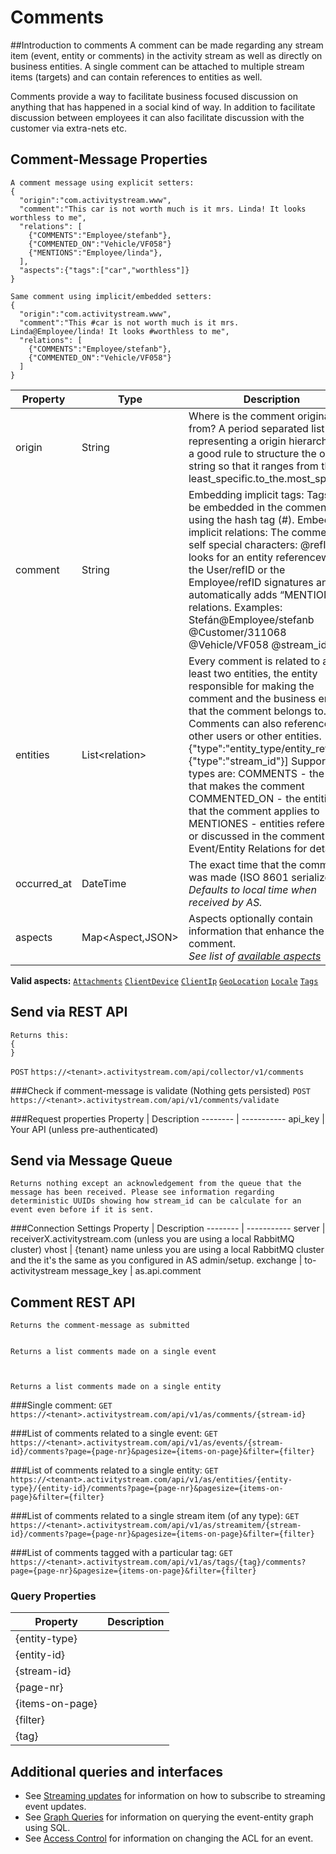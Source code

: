 # Comments
##Introduction to comments
A comment can be made regarding any stream item (event, entity or comments) in the activity stream as well as directly on business entities. A single comment can be attached to multiple stream items (targets) and can contain references to entities as well.

Comments provide a way to facilitate business focused discussion on anything that has happened in a social kind of way. In addition to facilitate discussion between employees it can also facilitate discussion with the customer via extra-nets etc.

## Comment-Message Properties
```shell
A comment message using explicit setters:
{
  "origin":"com.activitystream.www",
  "comment":"This car is not worth much is it mrs. Linda! It looks worthless to me", 
  "relations": [
    {"COMMENTS":"Employee/stefanb"}, 
    {"COMMENTED_ON":"Vehicle/VF058"}
    {"MENTIONS":"Employee/linda"}, 
  ],
  "aspects":{"tags":["car","worthless"]}
}

Same comment using implicit/embedded setters: 
{
  "origin":"com.activitystream.www",
  "comment":"This #car is not worth much is it mrs. Linda@Employee/linda! It looks #worthless to me", 
  "relations": [
    {"COMMENTS":"Employee/stefanb"},
    {"COMMENTED_ON":"Vehicle/VF058"}
  ]
}
```

Property | Type | Description
-------- | ---- | -----------
origin | String | Where is the comment originated from? A period separated list representing a origin hierarchy. It’s a good rule to structure the origin string so that it ranges from the least_specific.to_the.most_specific.
comment | String | Embedding implicit tags: Tags can be embedded in the comment using the hash tag (#). Embedding implicit relations: The comment it self special characters: @refID looks for an entity referencewith the User/refID or the Employee/refID signatures and automatically adds  “MENTIONES” relations. Examples: Stefán@Employee/stefanb @Customer/311068 @Vehicle/VF058 @stream_id
entities | List\<relation\> | Every comment is related to at least two entities, the entity responsible for making the comment and the business entity that the comment belongs to. Comments can also reference other users or other entities. [ {"type":"entity_type/entity_ref"},   {"type":"stream_id"}] Supported types are: COMMENTS 		- the entity that makes the comment COMMENTED_ON 	- the entities that the comment applies to MENTIONES		- entities referenced or discussed in the comment See Event/Entity Relations for details.
occurred_at| DateTime | The exact time that the comment was made (ISO 8601 serialized).</br>*Defaults to local time when received by AS.*
aspects| Map\<Aspect,JSON\>| Aspects optionally contain information that enhance the comment.</br>*See list of [available aspects](#aspects)*

**Valid aspects:** [`Attachments`]() [`ClientDevice`]() [`ClientIp`]() [`GeoLocation`]() [`Locale`]() [`Tags`]()  

## Send via REST API
```shell
Returns this:
{
}
```
`POST` `https://<tenant>.activitystream.com/api/collector/v1/comments`

###Check if comment-message is validate (Nothing gets persisted)
`POST` `https://<tenant>.activitystream.com/api/v1/comments/validate`

###Request properties
Property | Description
-------- | -----------
api_key  | Your API (unless pre-authenticated)
   
## Send via Message Queue
```shell
Returns nothing except an acknowledgement from the queue that the message has been received. Please see information regarding deterministic UUIDs showing how stream_id can be calculate for an event even before if it is sent.   
```
###Connection Settings
Property | Description
-------- | -----------
server | receiverX.activitystream.com (unless you are using a local RabbitMQ cluster)
vhost | {tenant} name unless you are using a local RabbitMQ cluster and the it's the same as you configured in AS admin/setup.
exchange | to-activitystream
message_key | as.api.comment

## Comment REST API
```shell
Returns the comment-message as submitted


Returns a list comments made on a single event



Returns a list comments made on a single entity
```

###Single comment:
`GET` `https://<tenant>.activitystream.com/api/v1/as/comments/{stream-id}`

###List of comments related to a single event:
`GET` `https://<tenant>.activitystream.com/api/v1/as/events/{stream-id}/comments?page={page-nr}&pagesize={items-on-page}&filter={filter}` 

###List of comments related to a single entity:
`GET` `https://<tenant>.activitystream.com/api/v1/as/entities/{entity-type}/{entity-id}/comments?page={page-nr}&pagesize={items-on-page}&filter={filter}` 

###List of comments related to a single stream item (of any type):
`GET` `https://<tenant>.activitystream.com/api/v1/as/streamitem/{stream-id}/comments?page={page-nr}&pagesize={items-on-page}&filter={filter}` 

###List of comments tagged with a particular tag:
`GET` `https://<tenant>.activitystream.com/api/v1/as/tags/{tag}/comments?page={page-nr}&pagesize={items-on-page}&filter={filter}` 

### Query Properties
Property | Description
-------- | -----------
{entity-type} |  
{entity-id} |
{stream-id} |
{page-nr} |
{items-on-page} |
{filter} |
{tag} |


## Additional queries and interfaces
* See [Streaming updates]() for information on how to subscribe to streaming event updates.
* See [Graph Queries]() for information on querying the event-entity graph using SQL.
* See [Access Control]() for information on changing the ACL for an event.
